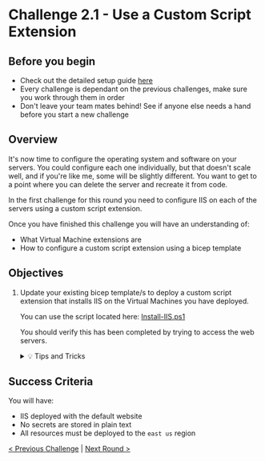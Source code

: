 # Challenge 2.1 - Use a Custom Script Extension

## Before you begin

* Check out the detailed setup guide [here](Setup/readme.md)
* Every challenge is dependant on the previous challenges, make sure you work through them in order
* Don't leave your team mates behind! See if anyone else needs a hand before you start a new challenge

## Overview

It's now time to configure the operating system and software on your servers. You could configure each one individually, but that doesn't scale well, and if you're like me, some will be slightly different. You want to get to a point where you can delete the server and recreate it from code.

In the first challenge for this round you need to configure IIS on each of the servers using a custom script extension.

Once you have finished this challenge you will have an understanding of:

* What Virtual Machine extensions are
* How to configure a custom script extension using a bicep template

## Objectives

1. Update your existing bicep template/s to deploy a custom script extension that installs IIS on the Virtual Machines you have deployed.

    You can use the script located here: [Install-IIS.ps1](Install-IIS.ps1)

    You should verify this has been completed by trying to access the web servers.

    <details>
    <summary>💡 Tips and Tricks</summary>
    <ul>
        <li>Can Visual Studio Code make it easier? with <code>res-vm-script-windows</code></li>
        <li>The <a href="https://docs.microsoft.com/en-us/azure/azure-resource-manager/bicep/child-resource-name-type#outside-parent-resource">parent</a> property in bicep might be handy here</li>
    </ul>
    </details>

## Success Criteria

You will have:
 - IIS deployed with the default website
 - No secrets are stored in plain text
 - All resources must be deployed to the `east us` region

[< Previous Challenge](../1.6/readme.md) | [Next Round >](../2.2/readme.md)